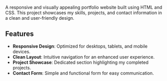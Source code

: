 A responsive and visually appealing portfolio website built using HTML and CSS. This project showcases my skills, projects, and contact information in a clean and user-friendly design.

## Features
- **Responsive Design**: Optimized for desktops, tablets, and mobile devices.
- **Clean Layout**: Intuitive navigation for an enhanced user experience.
- **Project Showcase**: Dedicated section highlighting my completed projects.
- **Contact Form**: Simple and functional form for easy communication.
